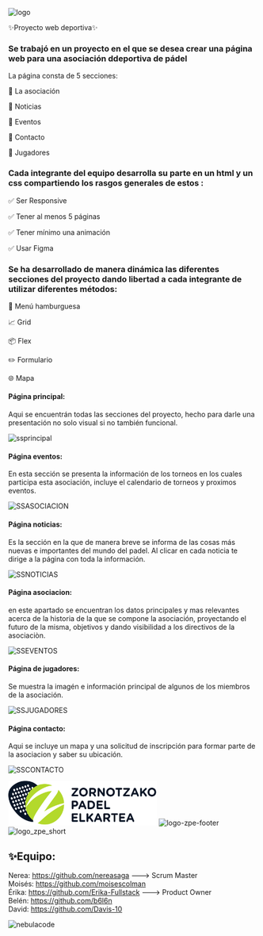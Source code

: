 ![logo](https://github.com/user-attachments/assets/13151766-fa43-49be-aa91-fef755637f0e)


:sparkles:Proyecto web deportiva:sparkles:

### Se trabajó en un proyecto en el que se desea crear una página web para una asociación ddeportiva de pádel
La página consta de 5 secciones: 

:busts_in_silhouette: La asociación 

:memo: Noticias

:tada: Eventos

:iphone: Contacto 

:camera_flash: Jugadores 

 ### Cada integrante del equipo desarrolla su parte en un html y un css compartiendo los rasgos generales de estos :

:white_check_mark: Ser Responsive

:white_check_mark: Tener al menos 5 páginas

:white_check_mark: Tener mínimo una animación

:white_check_mark: Usar Figma 

 ### Se ha desarrollado de manera dinámica las diferentes secciones del proyecto  dando libertad a cada integrante de utilizar diferentes métodos:
 
:bento: Menú hamburguesa
 
:chart_with_upwards_trend: Grid

:package: Flex
 
 :pencil2: Formulario
 
:globe_with_meridians: Mapa

#### Página principal:
Aqui se encuentrán todas las secciones del proyecto, hecho para darle una presentación no solo visual si no también funcional.

![ssprincipal](https://github.com/user-attachments/assets/5c2c2cf4-eed1-4958-adbd-be4f9e007698)


#### Página eventos:
En esta sección se presenta la información de los torneos en los cuales participa esta asociación, incluye el calendario de torneos y proximos eventos.

![SSASOCIACION](https://github.com/user-attachments/assets/7914db3b-1294-4bc0-af5c-820beb8154a0)


#### Página noticias:
Es la sección en la que de manera breve se informa de las cosas más nuevas e importantes del mundo del padel.
Al clicar en cada noticia te dirige a la página con toda la información.

![SSNOTICIAS](https://github.com/user-attachments/assets/de82f08c-4460-4cb0-8623-a5ce4a99f5e3)


#### Página asociacion:
en este apartado se encuentran los datos principales y mas relevantes acerca de la historia de la que se compone la asociación, 
proyectando el futuro de la misma, objetivos y dando visibilidad a los directivos de la asociaciòn.

![SSEVENTOS](https://github.com/user-attachments/assets/24612354-fe0b-4617-a579-a5783406ce88)


#### Página de jugadores:
Se muestra la imagén e información principal de algunos de los miembros de la asociación.

![SSJUGADORES](https://github.com/user-attachments/assets/8a0f49d1-b701-435a-89c1-c506921e7754)


#### Página contacto:
Aqui se incluye un mapa y una solicitud de inscripción para formar parte de la asociacion y saber su ubicación.

![SSCONTACTO](https://github.com/user-attachments/assets/c03274de-2ace-4409-b77f-1c173fef2107)


<img src="img/logo-zpe.png" alt="logo" width="300" height="90" /> <img width="271" alt="logo-zpe-footer" src="https://github.com/user-attachments/assets/a5928111-0bb7-4c6e-b1de-c52e3e707143"> <img width="260" alt="logo_zpe_short" src="https://github.com/user-attachments/assets/c3a00245-fc4e-47c9-904d-ae17d7a50cdc">



## :sparkles:Equipo:
Nerea: https://github.com/nereasaga ---> Scrum Master
<br/>
Moisés: https://github.com/moisescolman
<br/>
Érika: https://github.com/Erika-Fullstack ---> Product Owner
<br/>
Belén: https://github.com/b6l6n
<br/>
David: https://github.com/Davis-10

![nebulacode](https://github.com/user-attachments/assets/75c13549-a484-4259-9ce6-d5fd1a3466ff)

